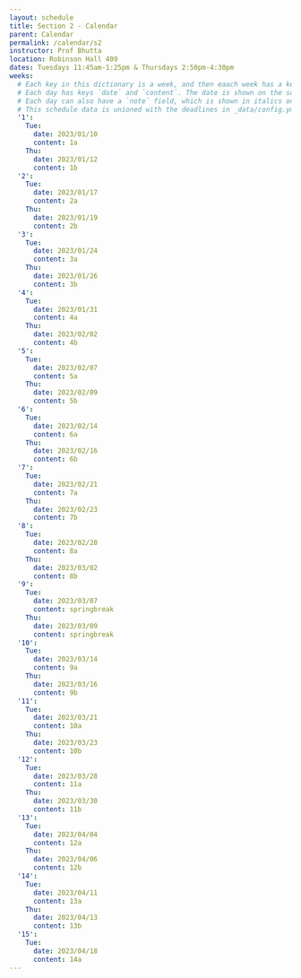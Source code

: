 ```yaml
---
layout: schedule
title: Section 2 - Calendar
parent: Calendar
permalink: /calendar/s2
instructor: Prof Bhutta
location: Robinson Hall 409
dates: Tuesdays 11:45am-1:25pm & Thursdays 2:50pm-4:30pm
weeks:
  # Each key in this dictionary is a week, and then eaach week has a key in [Mon, Tue, Wed, Thu, Thu].
  # Each day has keys `date` and `content`. The date is shown on the schedule, and `content` is a key into the yml file in _data/modules.yml. `content` may be an array.
  # Each day can also have a `note` field, which is shown in italics on the calendar.
  # This schedule data is unioned with the deadlines in _data/config.yml
  '1':
    Tue:
      date: 2023/01/10
      content: 1a
    Thu:
      date: 2023/01/12
      content: 1b
  '2':
    Tue:
      date: 2023/01/17
      content: 2a
    Thu:
      date: 2023/01/19
      content: 2b
  '3':
    Tue:
      date: 2023/01/24
      content: 3a
    Thu:
      date: 2023/01/26
      content: 3b
  '4':
    Tue:
      date: 2023/01/31
      content: 4a
    Thu:
      date: 2023/02/02
      content: 4b
  '5':
    Tue:
      date: 2023/02/07
      content: 5a
    Thu:
      date: 2023/02/09
      content: 5b
  '6':
    Tue:
      date: 2023/02/14
      content: 6a
    Thu:
      date: 2023/02/16
      content: 6b
  '7':
    Tue:
      date: 2023/02/21
      content: 7a
    Thu:
      date: 2023/02/23
      content: 7b
  '8':
    Tue:
      date: 2023/02/28
      content: 8a
    Thu:
      date: 2023/03/02
      content: 8b
  '9':
    Tue:
      date: 2023/03/07
      content: springbreak
    Thu:
      date: 2023/03/09
      content: springbreak
  '10':
    Tue:
      date: 2023/03/14
      content: 9a
    Thu:
      date: 2023/03/16
      content: 9b
  '11':
    Tue:
      date: 2023/03/21
      content: 10a
    Thu:
      date: 2023/03/23
      content: 10b
  '12':
    Tue:
      date: 2023/03/28
      content: 11a
    Thu:
      date: 2023/03/30
      content: 11b
  '13':
    Tue:
      date: 2023/04/04
      content: 12a
    Thu:
      date: 2023/04/06
      content: 12b
  '14':
    Tue:
      date: 2023/04/11
      content: 13a
    Thu:
      date: 2023/04/13
      content: 13b
  '15':
    Tue:
      date: 2023/04/18
      content: 14a
---
```

